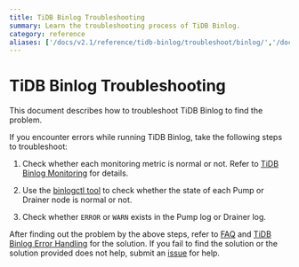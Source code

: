 ```yaml
---
title: TiDB Binlog Troubleshooting
summary: Learn the troubleshooting process of TiDB Binlog.
category: reference
aliases: ['/docs/v2.1/reference/tidb-binlog/troubleshoot/binlog/','/docs/v2.1/how-to/troubleshoot/tidb-binlog/']
---
```


# TiDB Binlog Troubleshooting

This document describes how to troubleshoot TiDB Binlog to find the problem.

If you encounter errors while running TiDB Binlog, take the following steps to troubleshoot:

1. Check whether each monitoring metric is normal or not. Refer to [TiDB Binlog Monitoring](/tidb-binlog/monitor-tidb-binlog-cluster.md) for details.

2. Use the [binlogctl tool](/tidb-binlog/maintain-tidb-binlog-cluster.md#binlogctl-guide) to check whether the state of each Pump or Drainer node is normal or not.

3. Check whether `ERROR` or `WARN` exists in the Pump log or Drainer log.

After finding out the problem by the above steps, refer to [FAQ](/tidb-binlog/tidb-binlog-faq.md) and [TiDB Binlog Error Handling](/tidb-binlog/handle-tidb-binlog-errors.md) for the solution. If you fail to find the solution or the solution provided does not help, submit an [issue](https://github.com/pingcap/tidb-binlog/issues) for help.
